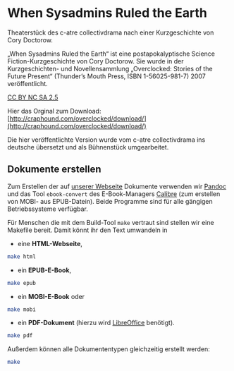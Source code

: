 When Sysadmins Ruled the Earth
==============================

Theaterstück des c-atre collectivdrama nach einer Kurzgeschichte von Cory Doctorow.

„When Sysadmins Ruled the Earth“ ist eine postapokalyptische Science Fiction-Kurzgeschichte von Cory Doctorow. Sie wurde in der Kurzgeschichten- und Novellensammlung „Overclocked: Stories of the Future Present“ (Thunder’s Mouth Press, ISBN 1-56025-981-7) 2007 veröffentlicht.

[CC BY NC SA 2.5](https://creativecommons.org/licenses/by-nc-sa/2.5)

Hier das Orginal zum Download: [http://craphound.com/overclocked/download/](http://craphound.com/overclocked/download/)

Die hier veröffentlichte Version wurde vom c-atre collectivdrama ins deutsche übersetzt und als Bühnenstück umgearbeitet. 

## Dokumente erstellen
Zum Erstellen der auf [unserer Webseite](https://c-atre.de/produktionen/when-sysadmins-rule-the-earth/data/) Dokumente verwenden wir [Pandoc](http://johnmacfarlane.net/pandoc/) und das Tool `ebook-convert` des E-Book-Managers [Calibre](http://calibre-ebook.com/) (zum erstellen von MOBI- aus EPUB-Datein). Beide Programme sind für alle gängigen Betriebssysteme verfügbar.

Für Menschen die mit dem Build-Tool `make` vertraut sind stellen wir eine Makefile bereit. Damit könnt ihr den Text umwandeln in

* eine **HTML-Webseite**,

```bash
make html
```

* ein **EPUB-E-Book**,

```bash
make epub
```

* ein **MOBI-E-Book** oder

```bash
make mobi
```

* ein **PDF-Dokument** (hierzu wird [LibreOffice](https://de.libreoffice.org/) benötigt).

```bash
make pdf
```

Außerdem können alle Dokumententypen gleichzeitig erstellt werden:

```bash
make
```

